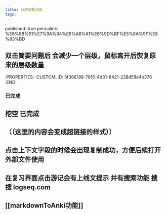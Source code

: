 ```yaml
---
title: 我的模板功能
tags:
---
```

published: true
permalink: %E6%88%91%E7%9A%84%E6%A8%A1%E6%9D%BF%E5%8A%9F%E8%83%BD

## 双击简要问题后 会减少一个层级，鼠标离开后恢复原来的层级数量
   :PROPERTIES:
   :CUSTOM_ID: 5f368188-7615-4d31-8421-238d58a4b376
   :END:
### 已完成
## 挖空 已完成
## （（这里的内容会变成超链接的样式））
## 点击上下文字段的时候会出现复制成功，方便后续打开外部文件使用
## 在复习界面点击游记会有上线文提示 并有搜索功能 搜搜 logseq.com
##
## [[markdownToAnki功能]]
##
